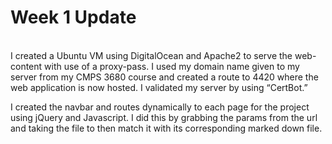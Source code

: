 # Week 1 Update
<br/>

<div id="update">
I created a Ubuntu VM using DigitalOcean and Apache2 to serve the web-content with use of a proxy-pass. I used my domain name given to my server from my CMPS 3680 course and created a route to 4420 where the web application is now hosted. I validated my server by using “CertBot.”

I created the navbar and routes dynamically to each page for the project using jQuery and Javascript. I did this by grabbing the params from the url and taking the file to then match it with its corresponding marked down file. 
</div>
 






